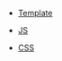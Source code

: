 - [Template](https://github.com/wizkids/lingapps/blob/feat/dictionary-ordbogen.com-iframe/services/dictionary/templates/iframe-parent.php)

- [JS](https://github.com/wizkids/lingapps/blob/feat/dictionary-ordbogen.com-iframe/services/dictionary/js/iframe-parent.js)

- [CSS](https://github.com/wizkids/lingapps/tree/feat/dictionary-ordbogen.com-iframe/services/dictionary/css)
